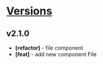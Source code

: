 # [Versions](https://github.com/Tracktor/design-system/releases)

## v2.1.0
- **[refactor]** - file component
- **[feat]** - add new component File
